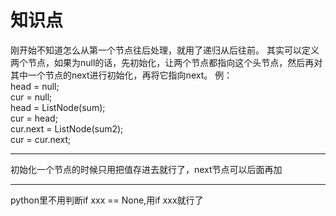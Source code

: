 # 知识点
刚开始不知道怎么从第一个节点往后处理，就用了递归从后往前。
其实可以定义两个节点，如果为null的话，先初始化，让两个节点都指向这个头节点，然后再对其中一个节点的next进行初始化，再将它指向next。
例：  
head = null;  
cur = null;  
head = ListNode(sum);  
cur = head;  
cur.next = ListNode(sum2);  
cur = cur.next;
***
初始化一个节点的时候只用把值存进去就行了，next节点可以后面再加
***
python里不用判断if xxx == None,用if xxx就行了